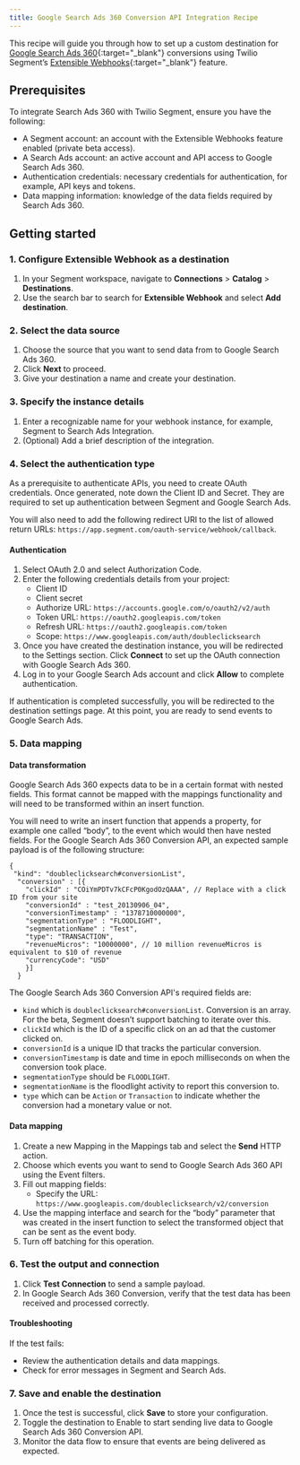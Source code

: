 ```yaml
---
title: Google Search Ads 360 Conversion API Integration Recipe
---
```


This recipe will guide you through how to set up a custom destination for [Google Search Ads 360](https://marketingplatform.google.com/intl/en_uk/about/search-ads-360/){:target="_blank"} conversions using Twilio Segment’s [Extensible Webhooks](https://segment.com/docs/connections/destinations/catalog/actions-webhook-extensible/){:target="_blank"} feature.

## Prerequisites 

To integrate Search Ads 360 with Twilio Segment, ensure you have the following:

- A Segment account: an account with the Extensible Webhooks feature enabled (private beta access).
- A Search Ads account: an active account and API access to Google Search Ads 360.
- Authentication credentials: necessary credentials for authentication, for example, API keys and tokens. 
- Data mapping information: knowledge of the data fields required by Search Ads 360.

## Getting started 

### 1. Configure Extensible Webhook as a destination 

1. In your Segment workspace, navigate to **Connections** > **Catalog** > **Destinations**.
2. Use the search bar to search for **Extensible Webhook**  and select **Add destination**.

### 2. Select the data source

1. Choose the source that you want to send data from to Google Search Ads 360.
2. Click **Next** to proceed.
3. Give your destination a name and create your destination.

### 3. Specify the instance details

1. Enter a recognizable name for your webhook instance, for example, Segment to Search Ads Integration.
2. (Optional) Add a brief description of the integration.

### 4. Select the authentication type

As a prerequisite to authenticate APIs, you need to create OAuth credentials. Once generated, note down the Client ID and Secret. They are required to set up authentication between Segment and Google Search Ads.

You will also need to add the following redirect URI to the list of allowed return URLs: `https://app.segment.com/oauth-service/webhook/callback`. 

#### Authentication 

1. Select OAuth 2.0 and select Authorization Code.
2. Enter the following credentials details from your project:
    - Client ID
    - Client secret
    - Authorize URL: `https://accounts.google.com/o/oauth2/v2/auth`
    - Token URL: `https://oauth2.googleapis.com/token`
    - Refresh URL: `https://oauth2.googleapis.com/token`
    - Scope: `https://www.googleapis.com/auth/doubleclicksearch`
3. Once you have created the destination instance, you will be redirected to the Settings section. Click **Connect** to set up the OAuth connection with Google Search Ads 360.
4. Log in to your Google Search Ads account and click **Allow** to complete authentication.

If authentication is completed successfully, you will be redirected to the destination settings page. At this point, you are ready to send events to Google Search Ads.

### 5. Data mapping

#### Data transformation

Google Search Ads 360 expects data to be in a certain format with nested fields. This format cannot be mapped with the mappings functionality and will need to be transformed within an insert function.

You will need to write an insert function that appends a property, for example one called “body”, to the event which would then have nested fields. For the Google Search Ads 360 Conversion API, an expected sample payload is of the following structure:

```
{
 "kind": "doubleclicksearch#conversionList",
  "conversion" : [{
    "clickId" : "COiYmPDTv7kCFcP0KgodOzQAAA", // Replace with a click ID from your site
    "conversionId" : "test_20130906_04",
    "conversionTimestamp" : "1378710000000",
    "segmentationType" : "FLOODLIGHT",
    "segmentationName" : "Test",
    "type": "TRANSACTION",
    "revenueMicros": "10000000", // 10 million revenueMicros is equivalent to $10 of revenue
    "currencyCode": "USD"
    }]
  }
```

The Google Search Ads 360 Conversion API's required fields are:
- `kind` which is `doubleclicksearch#conversionList`. Conversion is an array. For the beta, Segment doesn’t support batching to iterate over this.
- `clickId` which is the ID of a specific click on an ad that the customer clicked on.
- `conversionId` is a unique ID that tracks the particular conversion.
- `conversionTimestamp` is date and time in epoch milliseconds on when the conversion took place.
- `segmentationType` should be `FLOODLIGHT`.
- `segmentationName` is the floodlight activity to report this conversion to.
- `type` which can be `Action` or `Transaction` to indicate whether the conversion had a monetary value or not.

#### Data mapping

1. Create a new Mapping in the Mappings tab and select the **Send** HTTP action.
2. Choose which events you want to send to Google Search Ads 360 API using the Event filters.
3. Fill out mapping fields:
    - Specify the URL: `https://www.googleapis.com/doubleclicksearch/v2/conversion`
4. Use the mapping interface and search for the “body” parameter that was created in the insert function to select the transformed object that can be sent as the event body.
5. Turn off batching for this operation.

### 6. Test the output and connection

1. Click **Test Connection** to send a sample payload.
2. In Google Search Ads 360 Conversion, verify that the test data has been received and processed correctly.

#### Troubleshooting

If the test fails:
- Review the authentication details and data mappings.
- Check for error messages in Segment and Search Ads.

### 7. Save and enable the destination

1. Once the test is successful, click **Save** to store your configuration.
2. Toggle the destination to Enable to start sending live data to Google Search Ads 360 Conversion API.
3. Monitor the data flow to ensure that events are being delivered as expected.

